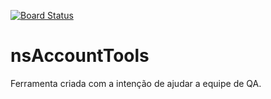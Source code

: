 [![Board Status](https://dev.azure.com/mathalves07winstore/03f129eb-acde-4589-a39a-0dee3a6a9dea/d81f42a0-cbb0-4d76-81d3-110e7e6290f8/_apis/work/boardbadge/3a8038cf-4604-481c-a649-de0cb70be4cd?columnOptions=1)](https://dev.azure.com/mathalves07winstore/03f129eb-acde-4589-a39a-0dee3a6a9dea/_boards/board/t/d81f42a0-cbb0-4d76-81d3-110e7e6290f8/Microsoft.RequirementCategory/)
# nsAccountTools
Ferramenta criada com a intenção de ajudar a equipe de QA.
